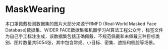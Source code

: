 # MaskWearing
本口罩佩戴检测数据集的图片大部分来源于RMFD (Real-World Masked Face Database)数据集、WIDER FACE数据集和机器学习AI算法工程公众号，标签文件为自己手工标注生成，该数据集包括正确佩戴、不规范佩戴和未佩戴三种目标类别、图片数量共5054张，其中包含常规、小目标、密集、遮挡和侧脸等场景。
